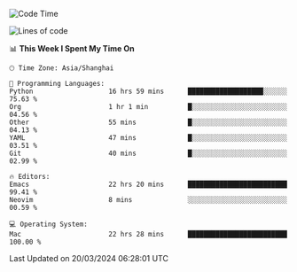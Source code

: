 <!--START_SECTION:waka-->
![Code Time](http://img.shields.io/badge/Code%20Time-1%2C861%20hrs%2041%20mins-blue)

![Lines of code](https://img.shields.io/badge/From%20Hello%20World%20I%27ve%20Written-291.6%20thousand%20lines%20of%20code-blue)

📊 **This Week I Spent My Time On** 

```text
🕑︎ Time Zone: Asia/Shanghai

💬 Programming Languages: 
Python                   16 hrs 59 mins      ███████████████████░░░░░░   75.63 % 
Org                      1 hr 1 min          █░░░░░░░░░░░░░░░░░░░░░░░░   04.56 % 
Other                    55 mins             █░░░░░░░░░░░░░░░░░░░░░░░░   04.13 % 
YAML                     47 mins             █░░░░░░░░░░░░░░░░░░░░░░░░   03.51 % 
Git                      40 mins             █░░░░░░░░░░░░░░░░░░░░░░░░   02.99 % 

🔥 Editors: 
Emacs                    22 hrs 20 mins      █████████████████████████   99.41 % 
Neovim                   8 mins              ░░░░░░░░░░░░░░░░░░░░░░░░░   00.59 % 

💻 Operating System: 
Mac                      22 hrs 28 mins      █████████████████████████   100.00 % 
```


 Last Updated on 20/03/2024 06:28:01 UTC
<!--END_SECTION:waka-->
